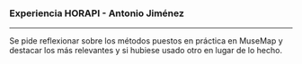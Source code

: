 ### Experiencia HORAPI - Antonio Jiménez
----------------


Se pide reflexionar sobre los métodos puestos en práctica en MuseMap y destacar los más relevantes y si hubiese usado otro en lugar de lo hecho.
